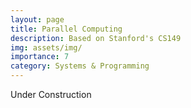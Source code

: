 ```yaml
---  
layout: page  
title: Parallel Computing   
description: Based on Stanford's CS149   
img: assets/img/  
importance: 7  
category: Systems & Programming  
---  
```

  
Under Construction

<insert image for under construct>

